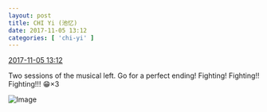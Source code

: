 ```yaml
---
layout: post
title: CHI Yi (池忆)
date: 2017-11-05 13:12
categories: [ 'chi-yi' ]
---
```


<div class="weibo-info">
  <a href="http://weibo.com/6117581836/FtFxSoBn3">2017-11-05 13:12</a>
</div>

Two sessions of the musical left. Go for a perfect ending! Fighting! Fighting!! Fighting!!! :grin:×3

<!-- more -->

![Image](https://wx1.sinaimg.cn/mw690/006G0KuMgy1fl74pl3iqgj30ku0kuju2.jpg)
